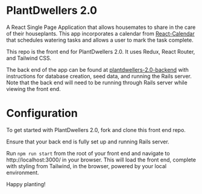 # PlantDwellers 2.0

A React Single Page Application that allows housemates to share in the care of their houseplants. This app incorporates a calendar from [React-Calendar](https://www.npmjs.com/package/react-calendar) that schedules watering tasks and allows a user to mark the task complete.

This repo is the front end for PlantDwellers 2.0. It uses Redux, React Router, and Tailwind CSS.

The back end of the app can be found at [plantdwellers-2.0-backend](https://github.com/deliaconstantino/plantdwellers-2.0-backend) with instructions for database creation, seed data, and running the Rails server. Note that the back end will need to be running through Rails server while viewing the front end.

# Configuration

To get started with PlantDwellers 2.0, fork and clone this front end repo.

Ensure that your back end is fully set up and running Rails server.

Run `npm run start` from the root of your front end and navigate to http://localhost:3000/ in your browser. This will load the front end, complete with styling from Tailwind, in the browser, powered by your local environment.

Happy planting!


